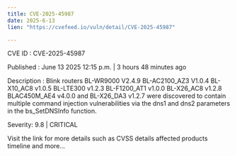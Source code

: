 ```yaml
---
title: CVE-2025-45987
date: 2025-6-13
lien: "https://cvefeed.io/vuln/detail/CVE-2025-45987"

---
```


CVE ID : CVE-2025-45987

Published :  June 13
2025
12:15 p.m. | 3 hours
48 minutes ago

Description : Blink routers BL-WR9000 V2.4.9
BL-AC2100_AZ3 V1.0.4
BL-X10_AC8 v1.0.5
BL-LTE300 v1.2.3
BL-F1200_AT1 v1.0.0
BL-X26_AC8 v1.2.8
BLAC450M_AE4 v4.0.0 and BL-X26_DA3 v1.2.7 were discovered to contain multiple command injection vulnerabilities via the dns1 and dns2 parameters in the bs_SetDNSInfo function.

Severity: 9.8 | CRITICAL

Visit the link for more details
such as CVSS details
affected products
timeline
and more...
